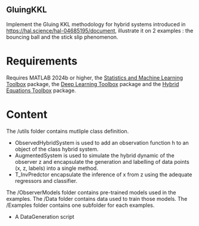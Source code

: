 ## GluingKKL

Implement the Gluing KKL methodology for hybrid systems introduced in https://hal.science/hal-04685195/document, illustrate it on 2 examples : the bouncing ball and the stick slip phenomenon.

# Requirements
Requires MATLAB 2024b or higher, the [Statistics and Machine Learning Toolbox](https://mathworks.com/products/statistics.html) package, the [Deep Learning Toolbox](https://mathworks.com/products/deep-learning.html) package and the [Hybrid Equations Toolbox](https://mathworks.com/matlabcentral/fileexchange/41372-hybrid-equations-toolbox) package.

# Content
The /utils folder contains mutliple class definition.
- ObservedHybridSystem is used to add an observation function h to an object of the class hybrid system.
- AugmentedSystem is used to simulate the hybrid dynamic of the observer z and encapsulate the generation and labelling of data points (x, z, labels) into a single method.
- T_InvPredctor encapsulate the inference of x from z using the adequate regressors and classifier.

The /ObserverModels folder contains pre-trained models used in the examples.
The /Data folder contains data used to train those models.
The /Examples folder contains one subfolder for each examples.
- A DataGeneration script
